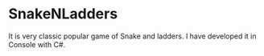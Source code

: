 # SnakeNLadders
It is very classic popular game of Snake and ladders. I have developed it in Console with C#.
